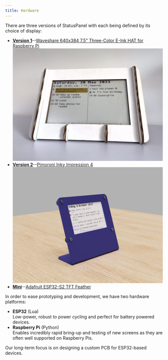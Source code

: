 ```yaml
---
title: Hardware
---
```


There are three versions of StatusPanel with each being defined by its choice of display:

- **[Version 1](v1)**--[Waveshare 640x384 7.5" Three-Color E-Ink HAT for Raspberry Pi](https://www.waveshare.com/7.5inch-e-paper-hat-c.htm) \
  ![](v1/hero.jpg)
- **[Version 2](v2)**--[Pimoroni Inky Impression 4](https://shop.pimoroni.com/products/inky-impression-4?variant=39599238807635) \
  ![](v2/hero.jpg)
- **[Mini](mini)**--[Adafruit ESP32-S2 TFT Feather](https://www.adafruit.com/product/5300)

In order to ease prototyping and development, we have two hardware platforms:

- **ESP32** (Lua) \
  Low-power, robust to power cycling and perfect for battery powered devices.
- **Raspberry Pi** (Python) \
  Enables incredibly rapid bring-up and testing of new screens as they are often well supported on Raspberry Pis.

Our long-term focus is on designing a custom PCB for ESP32-based devices.
